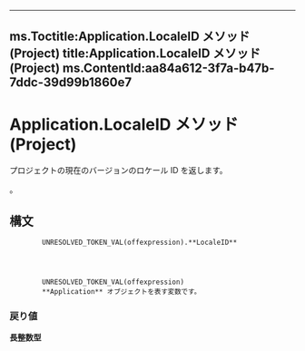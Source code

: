 

---
ms.Toctitle:Application.LocaleID メソッド (Project)
title:Application.LocaleID メソッド (Project)
ms.ContentId:aa84a612-3f7a-b47b-7ddc-39d99b1860e7
---
# Application.LocaleID メソッド (Project)




プロジェクトの現在のバージョンのロケール ID を返します。



。

## 構文

            UNRESOLVED_TOKEN_VAL(offexpression).**LocaleID**




            UNRESOLVED_TOKEN_VAL(offexpression)
            **Application** オブジェクトを表す変数です。

### 戻り値
**長整数型**






